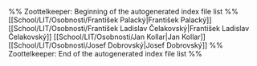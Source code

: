 %% Zoottelkeeper: Beginning of the autogenerated index file list  %%
[[School/LIT/Osobnosti/František Palacký|František Palacký]]
[[School/LIT/Osobnosti/František Ladislav Čelakovský|František Ladislav Čelakovský]]
[[School/LIT/Osobnosti/Jan Kollar|Jan Kollar]]
[[School/LIT/Osobnosti/Josef Dobrovský|Josef Dobrovský]]
%% Zoottelkeeper: End of the autogenerated index file list  %%
